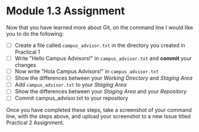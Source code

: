 # Module 1.3 Assignment

Now that you have learned more about Git, on the command line I would like you to do the following:

- [ ] Create a file called `campus_advisor.txt` in the directory you created in Practical 1
- [ ] Write "Hello Campus Advisors!" in `campus_advisor.txt` and **commit** your changes
- [ ] Now write "Hola Campus Advisors!" in `campus_advisor.txt`
- [ ] Show the differences between your _Working Directory_ and _Staging Area_
- [ ] Add `campus_advisor.txt` to your _Staging Area_
- [ ] Show the differences between your _Staging Area_ and your _Repository_
- [ ] Commit campus_advisor.txt to your repository

Once you have completed these steps, take a screenshot of your command line, with the steps above,
and upload your screenshot to a new Issue titled Practical 2 Assignment.
